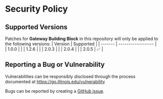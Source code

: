 # Security Policy

## Supported Versions
Patches for **Gateway Building Block** in this repository will only be applied to the following versions:
| Version | Supported          |
| ------- | ------------------ |
| 1.0.0   |                    |
| 1.2.6   |                    |
| 2.0.3   |                    |
| 2.0.4   |                    |
| 2.0.5   | :white_check_mark: |

## Reporting a Bug or Vulnerability

Vulnerabilities can be responsibly disclosed through the process
 documented at https://go.illinois.edu/vulnerability

Bugs can be reported by creating a [GitHub issue](https://github.com/rokwire/gateway-building-block/issues/new?assignees=&labels=bug&template=bug_report.md&title=%5BBUG%5D+).
